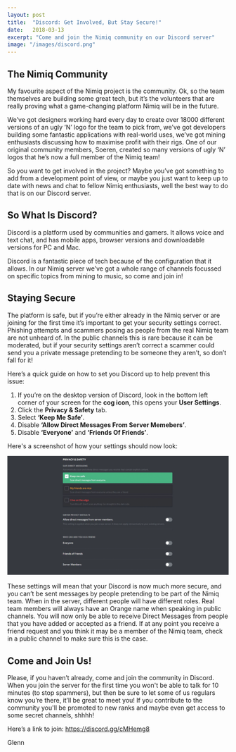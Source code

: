 ```yaml
---
layout: post
title:  "Discord: Get Involved, But Stay Secure!"
date:   2018-03-13
excerpt: "Come and join the Nimiq community on our Discord server"
image: "/images/discord.png"
---
```


## The Nimiq Community

My favourite aspect of the Nimiq project is the community. Ok, so the team themselves are building some great tech, but it’s the volunteers that are really proving what a game-changing platform Nimiq will be in the future. 

We’ve got designers working hard every day to create over 18000 different versions of an ugly ‘N’ logo for the team to pick from, we’ve got developers building some fantastic applications with real-world uses, we’ve got mining enthusiasts discussing how to maximise profit with their rigs. One of our original community members, Soeren, created so many versions of ugly ‘N’ logos that he’s now a full member of the Nimiq team!

So you want to get involved in the project? Maybe you’ve got something to add from a development point of view, or maybe you just want to keep up to date with news and chat to fellow Nimiq enthusiasts, well the best way to do that is on our Discord server.


## So What Is Discord?

Discord is a platform used by communities and gamers. It allows voice and text chat, and has mobile apps, browser versions and downloadable versions for PC and Mac.

Discord is a fantastic piece of tech because of the configuration that it allows. In our Nimiq server we’ve got a whole range of channels focussed on specific topics from mining to music, so come and join in!


## Staying Secure

The platform is safe, but if you’re either already in the Nimiq server or are joining for the first time it’s important to get your security settings correct. Phishing attempts and scammers posing as people from the real Nimiq team are not unheard of. In the public channels this is rare because it can be moderated, but if your security settings aren’t correct a scammer could send you a private message pretending to be someone they aren’t, so don’t fall for it! 


Here’s a quick guide on how to set you Discord up to help prevent this issue:

1.	If you’re on the desktop version of Discord, look in the bottom left corner of your screen for the **cog icon**, this opens your **User Settings**.
2.	Click the **Privacy & Safety** tab.
3.	Select **‘Keep Me Safe’**.
4.	Disable **‘Allow Direct Messages From Server Memebers’**.
5.	Disable **‘Everyone’** and **‘Friends Of Friends’**.


Here's a screenshot of how your settings should now look:

<div class="image main"><img src="/images/settings.png" alt=""></div>


These settings will mean that your Discord is now much more secure, and you can’t be sent messages by people pretending to be part of the Nimiq team. When in the server, different people will have different roles. Real team members will always have an Orange name when speaking in public channels. You will now only be able to receive Direct Messages from people that you have added or accepted as a friend. If at any point you receive a friend request and you think it may be a member of the Nimiq team, check in a public channel to make sure this is the case.


## Come and Join Us!

Please, if you haven’t already, come and join the community in Discord. When you join the server for the first time you won't be able to talk for 10 minutes (to stop spammers), but then be sure to let some of us regulars know you’re there, it’ll be great to meet you! If you contribute to the community you'll be promoted to new ranks and maybe even get access to some secret channels, shhhh!

Here’s a link to join:
https://discord.gg/cMHemg8

Glenn 

